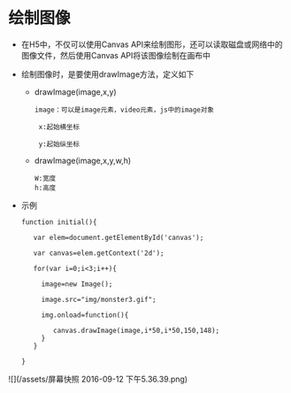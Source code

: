 # 绘制图像

* 在H5中，不仅可以使用Canvas API来绘制图形，还可以读取磁盘或网络中的图像文件，然后使用Canvas API将该图像绘制在画布中

* 绘制图像时，是要使用drawImage方法，定义如下

  * drawImage\(image,x,y\)

    ```
    image：可以是image元素，video元素，js中的image对象

     x:起始横坐标

     y:起始纵坐标
    ```

  * drawImage\(image,x,y,w,h\)

    ```
    W:宽度
    h:高度
    ```

- 示例

      function initial(){

         var elem=document.getElementById('canvas');

         var canvas=elem.getContext('2d');

         for(var i=0;i<3;i++){

           image=new Image();

           image.src="img/monster3.gif";

           img.onload=function(){

              canvas.drawImage(image,i*50,i*50,150,148);
           }
         }

      }
![](/assets/屏幕快照 2016-09-12 下午5.36.39.png)
